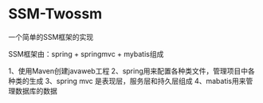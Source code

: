 # SSM-Twossm
一个简单的SSM框架的实现

SSM框架由：spring + springmvc + mybatis组成

1、使用Maven创建javaweb工程
2、spring用来配置各种类文件，管理项目中各种类的生成
3、spring mvc 是表现层，服务层和持久层组成
4、mabatis用来管理数据库的数据